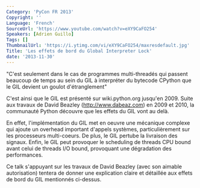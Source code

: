 ```yaml
---
Category: 'PyCon FR 2013'
Copyright: ''
Language: 'French'
SourceUrl: 'https://www.youtube.com/watch?v=eXY9CaFO254'
Speakers: [Adrien Guillo]
Tags: []
ThumbnailUrl: 'https://i.ytimg.com/vi/eXY9CaFO254/maxresdefault.jpg'
Title: 'Les effets de bord du Global Interpreter Lock'
date: '2013-11-30'
---
```

"C'est seulement dans le cas de programmes multi-threadés qui passent beaucoup de temps au sein du GIL à interpréter du bytecode CPython que le GIL devient un goulot d'étranglement"

C'est ainsi que le GIL est présenté sur wiki.python.org jusqu'en 2009. Suite aux travaux de David Beazley (http://www.dabeaz.com) en 2009 et 2010, la communauté Python découvre que les effets du GIL vont au delà.

En effet, l'implémentation du GIL met en oeuvre une mécanique complexe qui ajoute un overhead important d'appels systèmes, particulièrement sur les processeurs multi-coeurs. De plus, le GIL pertube la livraison des signaux. Enfin, le GIL peut provoquer le scheduling de threads CPU bound avant celui de threads I/O bound, provoquant une dégradation des performances.

Ce talk s'appuyant sur les travaux de David Beazley (avec son aimable autorisation) tentera de donner une explication claire et détaillée aux effets de bord du GIL mentionnés ci-dessus.
